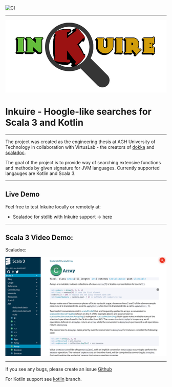 ![CI](https://github.com/VirtusLab/Inkuire/workflows/CI/badge.svg)

---
![image](engineHttp/src/main/resources/assets/logoinkuire.png)

# Inkuire - Hoogle-like searches for Scala 3 and Kotlin

---

The project was created as the engineering thesis at AGH University of Technology in collaboration with VirtusLab - the 
creators of [dokka](https://github.com/Kotlin/dokka) and [scaladoc](https://github.com/lampepfl/dotty/tree/master/scaladoc).

The goal of the project is to provide way of searching extensive functions and methods by given signature for JVM languages.
Currently supported langauges are Kotlin and Scala 3.

---

## Live Demo

Feel free to test Inkuire locally or remotely at:
- Scaladoc for stdlib with Inkuire support -> [here](https://dotty.epfl.ch/api/index.html)

---

## Scala 3 Video Demo:

Scaladoc:

![](./docs/scaladoc_example.gif)

---

If you see any bugs, please create an issue [Github](https://github.com/VirtusLab/Inkuire)

For Kotlin support see [kotlin](https://github.com/VirtusLab/Inkuire/tree/kotlin) branch.
